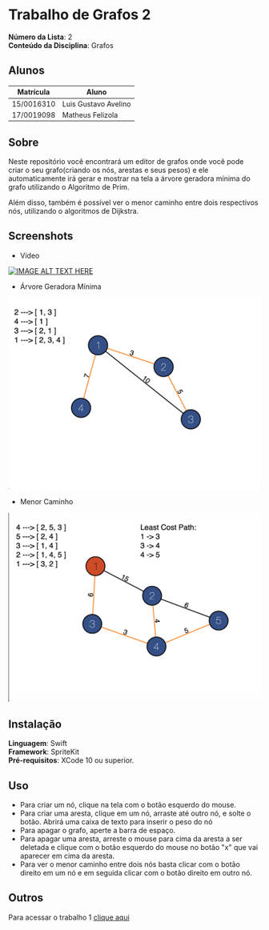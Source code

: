 # Trabalho de Grafos 2

**Número da Lista**: 2<br>
**Conteúdo da Disciplina**: Grafos<br>

## Alunos
|Matrícula | Aluno |
| -- | -- |
| 15/0016310  |  Luis Gustavo Avelino |
| 17/0019098  |  Matheus Felizola |

## Sobre 
Neste repositório você encontrará um editor de grafos onde você pode criar o seu grafo(criando os nós, arestas e seus pesos) e ele automaticamente irá gerar e mostrar na tela a árvore geradora mínima do grafo utilizando o Algoritmo de Prim.

Além disso, também é possível ver o menor caminho entre dois respectivos nós, utilizando o algoritmos de Dijkstra.

## Screenshots
* Vídeo 

[![IMAGE ALT TEXT HERE](https://img.youtube.com/vi/3XnRGF7YrUA/0.jpg)](https://youtu.be/3XnRGF7YrUA)

* Árvore Geradora Mínima

![Árvore Geradora Mínima](Images/Arvore-Geradora-Minima.png)

* Menor Caminho

![Menor Caminho](Images/Menor-Caminho.png)

## Instalação 
**Linguagem**: Swift<br>
**Framework**: SpriteKit<br>
**Pré-requisitos**: XCode 10 ou superior.

## Uso 
- Para criar um nó, clique na tela com o botão esquerdo do mouse.
- Para criar uma aresta, clique em um nó, arraste até outro nó, e solte o botão. Abrirá uma caixa de texto para inserir o peso do nó
- Para apagar o grafo, aperte a barra de espaço.
- Para apagar uma aresta, arreste o mouse para cima da aresta a ser deletada e clique com o botão esquerdo do mouse no botão "x" que vai aparecer em cima da aresta.
- Para ver o menor caminho entre dois nós basta clicar com o botão direito em um nó e em seguida clicar com o botão direito em outro nó.

## Outros 
Para acessar o trabalho 1 [clique aqui](https://github.com/projeto-de-algoritmos/Trabalhos-1-e-2---Grafos---Luis-Gustavo-Avelino-e-Matheus-Felizola)
